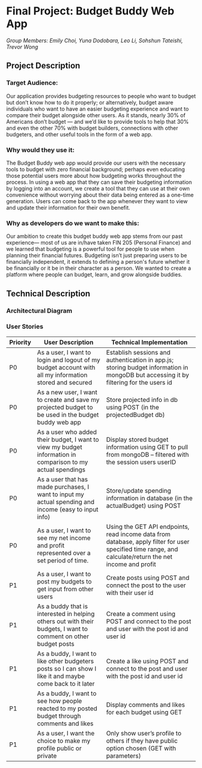 # Final Project: Budget Buddy Web App
_Group Members: Emily Choi, Yuna Dodobara, Leo Li, Sohshun Tateishi, Trevor Wong_

## Project Description
### Target Audience:
Our application provides budgeting resources to people who want to budget but don’t know how to do it properly; or alternatively, budget aware individuals who want to have an easier budgeting experience and want to compare their budget alongside other users. As it stands, nearly 30% of Americans don’t budget — and we’d like to provide tools to help that 30% and even the other 70% with budget builders, connections with other budgeters, and other useful tools in the form of a web app.

### Why would they use it:
The Budget Buddy web app would provide our users with the necessary tools to budget with zero financial background; perhaps even educating those potential users more about how budgeting works throughout the process. In using a web app that they can save their budgeting information by logging into an account, we create a tool that they can use at their own convenience without worrying about their data being entered as a one-time generation. Users can come back to the app whenever they want to view and update their information for their own benefit.

### Why as developers do we want to make this:
Our ambition to create this budget buddy web app stems from our past experience— most of us are in/have taken FIN 205 (Personal Finance) and we learned that budgeting is a powerful tool for people to use when planning their financial futures. Budgeting isn’t just preparing users to be financially independent, it extends to defining a person's future whether it be financially or it be in their character as a person. We wanted to create a platform where people can budget, learn, and grow alongside buddies.

## Technical Description
### Architectural Diagram

### User Stories
| Priority | User Description | Technical Implementation |
| -------- | ---------------- | ------------------------ |
| P0 | As a user, I want to login and logout of my budget account with all my information stored and secured |Establish sessions and authentication in app.js; storing budget information in mongoDB but accessing it by filtering for the users id |
| P0 | As a new user, I want to create and save my projected budget to be used in the budget buddy web app | Store projected info in db using POST (in the projectedBudget db) |
| P0 | As a user who added their budget, I want to view my budget information in comparison to my actual spendings | Display stored budget information using GET to pull from mongoDB – filtered with the session users userID |
| P0 | As a user that has made purchases, I want to input my actual spending and income (easy to input info)| Store/update spending information in database (in the actualBudget) using POST |
| P0 | As a user, I want to see my net income and profit represented over a set period of time. | Using the GET API endpoints, read income data from database, apply filter for user specified time range, and calculate/return the net income and profit |
| P1 | As a user, I want to post my budgets to get input from other users | Create posts using POST and connect the post to the user with their user id |
| P1 | As a buddy that is interested in helping others out with their budgets, I want to comment on other budget posts | Create a comment using POST and connect to the post and user with the post id and user id |
| P1  | As a buddy, I want to like other budgeters posts so I can show I like it and maybe come back to it later | Create a like using POST and connect to the post and user with the post id and user id |
| P1  | As a buddy, I want to see how people reacted to my posted budget through comments and likes | Display comments and likes for each budget using GET |
| P1  | As a user, I want the choice to make my profile public or private | Only show user’s profile to others if they have public option chosen (GET with parameters) |

